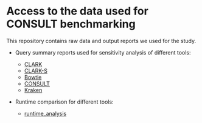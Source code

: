 # Access to the data used for CONSULT benchmarking

This repository contains raw data and output reports we used for the study.

* Query summary reports used for sensitivity analysis of different tools:
    - [CLARK](https://github.com/noraracht/lsh_raw_data/tree/main/tool_comparison/result_clark_ToL_all_df_10Mqueries_10470fna)
    - [CLARK-S](https://github.com/noraracht/lsh_raw_data/tree/main/tool_comparison/result_clark_S_ToL_all_df_10Mqueries)
    - [Bowtie](https://github.com/noraracht/lsh_raw_data/tree/main/tool_comparison/result_bowtie_ToL_all_df_10Mqueries_stats)
    - [CONSULT](https://github.com/noraracht/lsh_raw_data/tree/main/tool_comparison/report_consult_tol_10Mqueries)
    - [Kraken](https://github.com/noraracht/lsh_raw_data/tree/main/tool_comparison/report_kraken_ToL_noViral_all_k35l31s7_unmasked_0.0_query10M)


* Runtime comparison for different tools:
    - [runtime_analysis](https://github.com/noraracht/lsh_raw_data/tree/main/runtime)


<!--* Genome skims used for simulation experiment with non overlapping contaminants:
    - [bin 00-00](https://drive.google.com/file/d/1SBa9yRFuZqo1EdneLwl4E4N2Dju8d8jT/view?usp=sharing)
    - [bin 00-05](https://drive.google.com/file/d/1KSVb4cUniOavCVKEsiekOkBfDZqrfIuW/view?usp=sharing)
    - [bin 05-15](https://drive.google.com/file/d/1F2xo9C1KK7dNxlBvpgDOYPtN7wYnO8ih/view?usp=sharing)
    - [bin 15-25](https://drive.google.com/file/d/1gEsUUhXMZmwibN4JFod2YArOVDisrJzH/view?usp=sharing)-->


<!--* Query summary reports and distance matrices used for simulation experiment with overlapping contaminants:
    - [Dros_contam_overlap_k35_conf0.0.zip](https://github.com/noraracht/kraken_raw_data/blob/master/Dros_contam_overlap_k35_conf0.0.zip)-->
